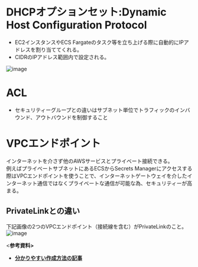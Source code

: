 # DHCPオプションセット:Dynamic Host Configuration Protocol
- EC2インスタンスやECS Fargateのタスク等を立ち上げる際に自動的にIPアドレスを割り当ててくれる。
- CIDRのIPアドレス範囲内で設定される。

![image](https://github.com/adgjmptwgw/aws-practice/assets/66456130/9d5cff6c-5537-4c0c-b373-d65ea9dbd0b5)

# ACL
- セキュリティーグループとの違いはサブネット単位でトラフィックのインバウンド、アウトバウンドを制御すること 

# VPCエンドポイント
インターネットを介さず他のAWSサービスとプライベート接続できる。  
例えばプライベートサブネットにあるECSからSecrets Managerにアクセスする際はVPCエンドポイントを使うことで、インターネットゲートウェイを介したインターネット通信ではなくプライベートな通信が可能な為、セキュリティーが高まる。  

## PrivateLinkとの違い
下記画像の2つのVPCエンドポイント（接続線を含む）がPrivateLinkのこと。
![image](https://github.com/user-attachments/assets/91fd7be5-8420-4a4e-bd6c-ea4947f207af)


<**参考資料>**  
- [**分かりやすい作成方法の記事**](https://zenn.dev/taiki_asakawa/books/dfc00287d5b8c7/viewer/e092b3)
